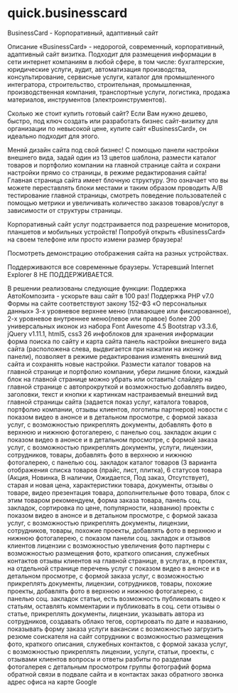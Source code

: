 # quick.businesscard
BusinessCard - Корпоративный, адаптивный сайт

Описание
«BusinessCard» - недорогой, современный, корпоративный, адаптивный сайт визитка. Подходит для размещения информации в сети интернет компаниям в любой сфере, в том числе: бухгалтерские, юридические услуги, аудит, автоматизация производства, консультирование, сервисные услуги, каталог для промышленного интегратора, строительство, строительная, промышленная, производственная компания, транспортные услуги, логистика, продажа материалов, инструментов (электроинструментов). 

Сколько же стоит купить готовый сайт? Если Вам нужно дешево, быстро, под ключ создать или разработать бизнес сайт-визитку для организации по невысокой цене, купите сайт «BusinessCard», он идеально подходит для этого.

Меняй дизайн сайта под свой бизнес! 
С помощью панели настройки внешнего вида, задай один из 13 цветов шаблона,  размести каталог товаров и портфолио компании на главной странице сайта и сохрани настройки прямо со страницы, в режиме редактирования сайта!
Главная страница сайта имеет блочную структуру. Это означает что вы можете переставлять блоки местами и таким образом проводить A/B тестирование главной страницы, смотреть поведение пользователей с помощью метрики и увеличивать количество заказов товаров/услуг в зависимости от структуры страницы.

Корпоративный сайт услуг подстраивается под разрешение мониторов, планшетов и мобильных устройств! 
Попробуй открыть «BusinessCard» на своем телефоне или просто измени размер браузера!

Посмотреть демонстрацию отображения сайта на разных устройствах.

Поддерживаются все современные браузеры. 
Устаревший Internet Explorer 8 НЕ ПОДДЕРЖИВАЕТСЯ.


В решении реализованы следующие функции: 
Поддержка АвтоКомпозита - ускорьте ваш сайт в 100 раз!
Поддержка PHP v7.0
Формы на сайте соответствуют закону 152-ФЗ «О персональных данных»
3-х уровневое верхнее меню (плавающее или фиксированное), 2-х уровневое внутреннее меню(левое или правое)
более 200 универсальных иконок из набора Font Awesome 4.5
Bootstrap v3.3.6, jQuery v1.11.1, html5, css3
26 инфоблоков для хранения информации
форма поиска по сайту и карта сайта
панель настройки внешнего вида сайта (расположена слева, выдвигается при нажатии на иконку панели), позволяет в режиме редактирования изменять внешний вид сайта и сохранять новые настройки. Размести каталог товаров на главной странице и портфолио компании, убери лишние блоки, каждый блок на главной странице  можно убрать или оставить!
слайдер на главной странице с автопрокруткой и возможностью добавлять видео, заголовки, текст и кнопки к картинкам
настраиваемый внешний вид главной страницы сайта  (задается показ услуг,  каталога товаров, портфолио компании, отзывы клиентов, логотипы партнеров)
новости с показом видео в анонсе и в детальном просмотре, с формой заказа услуг, с возможностью прикреплять документы, добавлять фото в верхнюю и нижнюю фотогалерею, с панелью соц. закладок
акции с показом видео в анонсе и в детальном просмотре, с формой заказа услуг, с возможностью прикреплять документы, услуги, лицензии, сотрудников, товары, добавлять фото в верхнюю и нижнюю фотогалерею, с  панелью соц. закладок
каталог товаров (3 варианта отображения списка товаров (прайс, лист, плитка), 6 статусов товара (Акция, Новинка, В наличии, Ожидается, Под заказ, Отсутствует), старая и новая цена, характеристики товара, документы, отзывы о товаре, видео презентация товара, дополнительные фото товара, блок с этим товаром рекомендуем, форма заказа товара, панель соц. закладок, сортировка по цене, популярности, названию)
проекты с показом видео в анонсе и в детальном просмотре, с формой заказа услуг, с возможностью прикреплять документы, лицензии, сотрудников, товары, похожие проекты, добавлять фото в верхнюю и нижнюю фотогалерею, с показом  панели соц. закладок и отзывов клиентов
лицензии с возможностью увеличения фото
партнеры с возможностью размещения фото, краткого описания, служебных контактов
отзывы клиентов на главной странице, в услугах, в проектах, на отдельной странице
перечень услуг с показом видео в анонсе и в детальном просмотре, с формой заказа услуг, с возможностью прикреплять документы, лицензии, сотрудников, товары, похожие проекты, добавлять фото в верхнюю и нижнюю фотогалерею, с панелью соц. закладок
статьи, есть возможность публиковать видео к статьям, оставлять комментарии и публиковать в соц. сети отзывы о статье, прикреплять документы, лицензии, указывать автора из сотрудников, создавать облако тегов, сортировать по дате и названию, показывать форму заказа услуги
вакансии с возможностью загрузить резюме соискателя на сайт
сотрудники с возможностью размещения фото, краткого описания, служебных контактов, с формой заказа услуг, с возможностью прикреплять лицензии, услуги, статьи, проекты, с отзывами клиентов
вопросы и ответы разбиты по разделам
фотогалерея с детальным просмотром группы фотографий
форма обратной связи в подвале сайта и  в контактах
заказ обратного звонка
адрес офиса на карте Google
